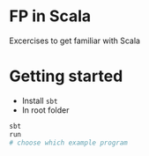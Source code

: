 # FP in Scala
Excercises to get familiar with Scala

# Getting started
* Install `sbt`
* In root folder
```sh
sbt
run
# choose which example program
```